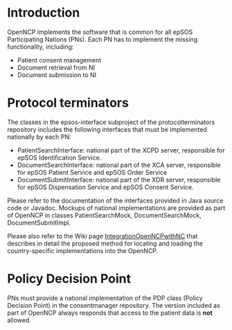 # Introduction #

OpenNCP implements the software that is common for all epSOS Participating Nations (PNs). Each PN has to implement the missing functionality, including:
  * Patient consent management
  * Document retrieval from NI
  * Document submission to NI

# Protocol terminators #

The classes in the epsos-interface subproject of the protocolterminators repository includes the following interfaces that must be implemented nationally by each PN:
  * PatientSearchInterface: national part of the XCPD server, responsible for epSOS Identification Service.
  * DocumentSearchInterface: national part of the XCA server, responsible for epSOS Patient Service and epSOS Order Service
  * DocumentSubmitInterface: national part of the XDR server, responsible for epSOS Dispensation Service and epSOS Consent Service.

Please refer to the documentation of the interfaces provided in Java source code or Javadoc. Mockups of national implementations are provided as part of OpenNCP in classes PatientSearchMock, DocumentSearchMock, DocumentSubmitImpl.

Please also refer to the Wiki page [IntegrationOpenNCPwithNC](IntegrationOpenNCPwithNC.md) that describes in detail the proposed method for locating and loading the country-specific implementations into the OpenNCP.

# Policy Decision Point #

PNs must provide a national implementation of the PDP class (Policy Decision Point) in the consentmanager repository. The version included as part of OpenNCP always responds that access to the patient data is **not** allowed.